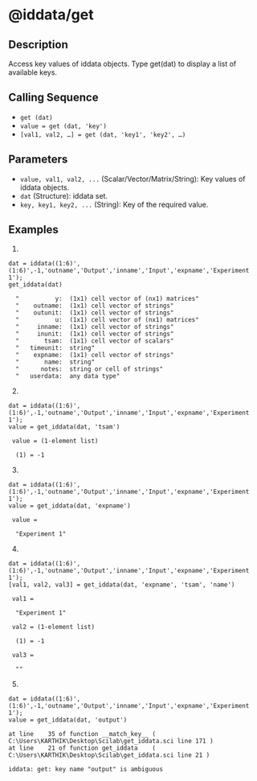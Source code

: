 # @iddata/get

## Description
Access key values of iddata objects. Type get(dat) to display a list of available keys.

## Calling Sequence
- `get (dat)`
- `value = get (dat, 'key')`
- `[val1, val2, …] = get (dat, 'key1', 'key2', …)`

## Parameters
- `value, val1, val2, ...` (Scalar/Vector/Matrix/String): Key values of iddata objects.
- `dat` (Structure): iddata set.
- `key, key1, key2, ...` (String): Key of the required value.

## Examples
1.
```
dat = iddata((1:6)',(1:6)',-1,'outname','Output','inname','Input','expname','Experiment 1');
get_iddata(dat)
```
```
  "          y:  (1x1) cell vector of (nx1) matrices"
  "    outname:  (1x1) cell vector of strings"       
  "    outunit:  (1x1) cell vector of strings"       
  "          u:  (1x1) cell vector of (nx1) matrices"
  "     inname:  (1x1) cell vector of strings"       
  "     inunit:  (1x1) cell vector of strings"       
  "       tsam:  (1x1) cell vector of scalars"       
  "   timeunit:  string"                             
  "    expname:  (1x1) cell vector of strings"       
  "       name:  string"                             
  "      notes:  string or cell of strings"          
  "   userdata:  any data type"
```
2.
```
dat = iddata((1:6)',(1:6)',-1,'outname','Output','inname','Input','expname','Experiment 1');
value = get_iddata(dat, 'tsam')
```
```
 value = (1-element list)

  (1) = -1
```

3.
```
dat = iddata((1:6)',(1:6)',-1,'outname','Output','inname','Input','expname','Experiment 1');
value = get_iddata(dat, 'expname')
```
```
 value = 

  "Experiment 1"
```

4.
```
dat = iddata((1:6)',(1:6)',-1,'outname','Output','inname','Input','expname','Experiment 1');
[val1, val2, val3] = get_iddata(dat, 'expname', 'tsam', 'name')
```
```
 val1 = 

  "Experiment 1"

 val2 = (1-element list)

  (1) = -1

 val3 = 

  ""
```

5.
```
dat = iddata((1:6)',(1:6)',-1,'outname','Output','inname','Input','expname','Experiment 1');
value = get_iddata(dat, 'output')
```
```
at line    35 of function __match_key__ ( C:\Users\KARTHIK\Desktop\Scilab\get_iddata.sci line 171 )
at line    21 of function get_iddata    ( C:\Users\KARTHIK\Desktop\Scilab\get_iddata.sci line 21 )

iddata: get: key name "output" is ambiguous
```
